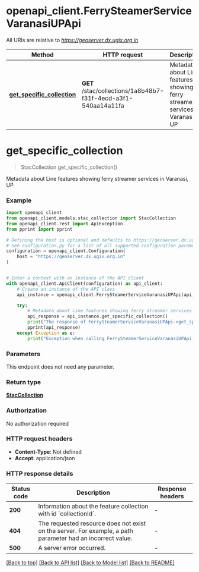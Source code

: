 # openapi_client.FerrySteamerServiceVaranasiUPApi

All URIs are relative to *https://geoserver.dx.ugix.org.in*

Method | HTTP request | Description
------------- | ------------- | -------------
[**get_specific_collection**](FerrySteamerServiceVaranasiUPApi.md#get_specific_collection) | **GET** /stac/collections/1a8b48b7-f31f-4ecd-a3f1-540aa14a11fa | Metadata about Line features showing ferry streamer services in Varanasi, UP


# **get_specific_collection**
> StacCollection get_specific_collection()

Metadata about Line features showing ferry streamer services in Varanasi, UP

### Example


```python
import openapi_client
from openapi_client.models.stac_collection import StacCollection
from openapi_client.rest import ApiException
from pprint import pprint

# Defining the host is optional and defaults to https://geoserver.dx.ugix.org.in
# See configuration.py for a list of all supported configuration parameters.
configuration = openapi_client.Configuration(
    host = "https://geoserver.dx.ugix.org.in"
)


# Enter a context with an instance of the API client
with openapi_client.ApiClient(configuration) as api_client:
    # Create an instance of the API class
    api_instance = openapi_client.FerrySteamerServiceVaranasiUPApi(api_client)

    try:
        # Metadata about Line features showing ferry streamer services in Varanasi, UP
        api_response = api_instance.get_specific_collection()
        print("The response of FerrySteamerServiceVaranasiUPApi->get_specific_collection:\n")
        pprint(api_response)
    except Exception as e:
        print("Exception when calling FerrySteamerServiceVaranasiUPApi->get_specific_collection: %s\n" % e)
```



### Parameters

This endpoint does not need any parameter.

### Return type

[**StacCollection**](StacCollection.md)

### Authorization

No authorization required

### HTTP request headers

 - **Content-Type**: Not defined
 - **Accept**: application/json

### HTTP response details

| Status code | Description | Response headers |
|-------------|-------------|------------------|
**200** | Information about the feature collection with id &#x60;collectionId&#x60;. |  -  |
**404** | The requested resource does not exist on the server. For example, a path parameter had an incorrect value. |  -  |
**500** | A server error occurred. |  -  |

[[Back to top]](#) [[Back to API list]](../README.md#documentation-for-api-endpoints) [[Back to Model list]](../README.md#documentation-for-models) [[Back to README]](../README.md)


